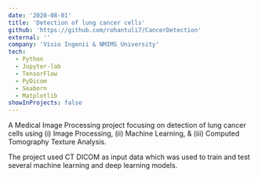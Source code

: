 ```yaml
---
date: '2020-08-01'
title: 'Detection of lung cancer cells'
github: 'https://github.com/rohantuli7/CancerDetection'
external: ''
company: 'Visio Ingenii & NMIMS University'
tech:
  - Python
  - Jupyter-lab
  - TensorFlow
  - PyDicom
  - Seaborn
  - Matplotlib
showInProjects: false
---
```


A Medical Image Processing project focusing on detection of lung cancer cells using (i) Image Processing, (ii) Machine Learning, & (iii) Computed Tomography Texture Analysis.

The project used CT DICOM as input data which was used to train and test several machine learning and deep learning models.